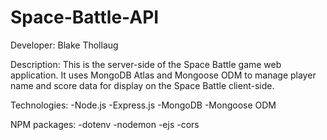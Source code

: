 # Space-Battle-API
Developer: Blake Thollaug

Description: This is the server-side of the Space Battle game web application. It uses MongoDB Atlas and Mongoose ODM to manage player name and score data for display on the Space Battle client-side.

Technologies:
-Node.js
-Express.js
-MongoDB
-Mongoose ODM

NPM packages:
-dotenv
-nodemon
-ejs
-cors